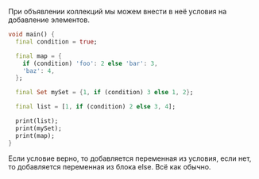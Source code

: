 При объявлении коллекций мы можем внести в неё условия на добавление элементов.
```dart
void main() {
  final condition = true;

  final map = {
    if (condition) 'foo': 2 else 'bar': 3,
    'baz': 4,
  };

  final Set mySet = {1, if (condition) 3 else 1, 2};

  final list = [1, if (condition) 2 else 3, 4];

  print(list);
  print(mySet);
  print(map);
}
```
Если условие верно, то добавляется переменная из условия, если нет, то добавляется переменная из блока else. Всё как обычно. 

